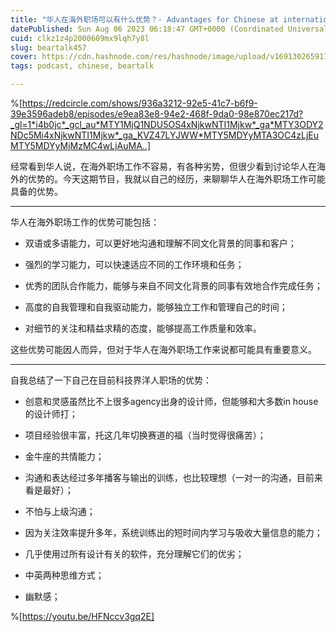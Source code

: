 ```yaml
---
title: "华人在海外职场可以有什么优势？- Advantages for Chinese at international workspace"
datePublished: Sun Aug 06 2023 06:18:47 GMT+0000 (Coordinated Universal Time)
cuid: clkz1z4p2000609mx9lqh7y8l
slug: beartalk457
cover: https://cdn.hashnode.com/res/hashnode/image/upload/v1691302659172/f65e2178-c689-4f4e-bf1d-338bfb77eb27.jpeg
tags: podcast, chinese, beartalk

---
```


%[https://redcircle.com/shows/936a3212-92e5-41c7-b6f9-39e3596adeb8/episodes/e9ea83e8-94e2-468f-9da0-98e870ec217d?_gl=1*i4b0jc*_gcl_au*MTY1MjQ1NDU5OS4xNjkwNTI1Mjkw*_ga*MTY3ODY2NDc5Mi4xNjkwNTI1Mjkw*_ga_KVZ47LYJWW*MTY5MDYyMTA3OC4zLjEuMTY5MDYyMjMzMC4wLjAuMA..] 

经常看到华人说，在海外职场工作不容易，有各种劣势，但很少看到讨论华人在海外的优势的。今天这期节目，我就以自己的经历，来聊聊华人在海外职场工作可能具备的优势。

---

华人在海外职场工作的优势可能包括：

* 双语或多语能力，可以更好地沟通和理解不同文化背景的同事和客户；
    
* 强烈的学习能力，可以快速适应不同的工作环境和任务；
    
* 优秀的团队合作能力，能够与来自不同文化背景的同事有效地合作完成任务；
    
* 高度的自我管理和自我驱动能力，能够独立工作和管理自己的时间；
    
* 对细节的关注和精益求精的态度，能够提高工作质量和效率。
    

这些优势可能因人而异，但对于华人在海外职场工作来说都可能具有重要意义。

---

自我总结了一下自己在目前科技界洋人职场的优势：

* 创意和灵感虽然比不上很多agency出身的设计师，但能够和大多数in house的设计师打；
    
* 项目经验很丰富，托这几年切换赛道的福（当时觉得很痛苦）；
    
* 金牛座的共情能力；
    
* 沟通和表达经过多年播客与输出的训练，也比较理想（一对一的沟通，目前来看是最好）；
    
* 不怕与上级沟通；
    
* 因为关注效率提升多年，系统训练出的短时间内学习与吸收大量信息的能力；
    
* 几乎使用过所有设计有关的软件，充分理解它们的优劣；
    
* 中英两种思维方式；
    
* 幽默感；
    

%[https://youtu.be/HFNccv3gq2E]